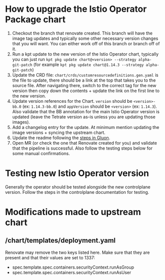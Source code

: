 # How to upgrade the Istio Operator Package chart
1. Checkout the branch that renovate created. This branch will have the image tag updates and typically some other necessary version changes that you will want. You can either work off of this branch or branch off of it. 
1. Run a kpt update to the new version of the Istio Operator chart, typically you can just run `kpt pkg update chart@<version> --strategy alpha-git-patch` (for example `kpt pkg update chart@1.14.3 --strategy alpha-git-patch`)
1. Update the CRD file: `chart/crds/customresourcedefinitions.gen.yaml` is the file to update, there should be a link at the top that takes you to the source file. After navigating there, switch to the correct tag for the new version then copy down the contents + update the link on the first line to the new version.
1. Update version references for the Chart. `version` should be `<version>-bb.0` (ex: `1.14.3-bb.0`) and `appVersion` should be `<version>` (ex: `1.14.3`). Also validate that the BB annotation for the main Istio Operator version is updated (leave the Tetrate version as-is unless you are updating those images).
1. Add a changelog entry for the update. At minimum mention updating the image versions + syncing the upstream chart.
1. Update the readme following the [steps in Gluon](https://repo1.dso.mil/platform-one/big-bang/apps/library-charts/gluon/-/blob/master/docs/bb-package-readme.md).
1. Open MR (or check the one that Renovate created for you) and validate that the pipeline is successful. Also follow the testing steps below for some manual confirmations.

# Testing new Istio Operator version
Generally the operator should be tested alongside the new controlplane version. Follow the steps in the controlplane documentation for testing.

# Modifications made to upstream chart
## /chart/templates/deployment.yaml
Renovate may remove the two keys listed here. Make sure that they are present and that their values are set to 1337:
- spec.template.spec.containers.securityContext.runAsGroup
- spec.template.spec.containers.securityContext.runAsUser
